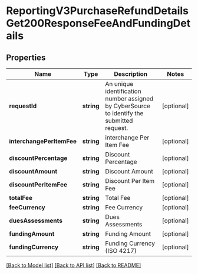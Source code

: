 # ReportingV3PurchaseRefundDetailsGet200ResponseFeeAndFundingDetails

## Properties
Name | Type | Description | Notes
------------ | ------------- | ------------- | -------------
**requestId** | **string** | An unique identification number assigned by CyberSource to identify the submitted request. | [optional] 
**interchangePerItemFee** | **string** | interchange Per Item Fee | [optional] 
**discountPercentage** | **string** | Discount Percentage | [optional] 
**discountAmount** | **string** | Discount Amount | [optional] 
**discountPerItemFee** | **string** | Discount Per Item Fee | [optional] 
**totalFee** | **string** | Total Fee | [optional] 
**feeCurrency** | **string** | Fee Currency | [optional] 
**duesAssessments** | **string** | Dues Assessments | [optional] 
**fundingAmount** | **string** | Funding Amount | [optional] 
**fundingCurrency** | **string** | Funding Currency (ISO 4217) | [optional] 

[[Back to Model list]](../README.md#documentation-for-models) [[Back to API list]](../README.md#documentation-for-api-endpoints) [[Back to README]](../README.md)


